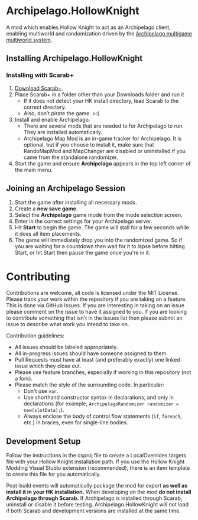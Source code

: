 # Archipelago.HollowKnight

A mod which enables Hollow Knight to act as an Archipelago client, enabling multiworld and randomization driven by the [Archipelago multigame multiworld system](https://archipelago.gg).

## Installing Archipelago.HollowKnight
### Installing with Scarab+
1. [Download Scarab+](https://themulhima.github.io/Scarab?download).
2. Place Scarab+ in a folder other than your Downloads folder and run it
    * If it does not detect your HK install directory, lead Scarab to the correct directory.
    * Also, don’t pirate the game. >:(
3. Install and enable Archipelago.
    * There are several mods that are needed to for Archipelago to run. They are installed automatically.
    * Archipelago Map Mod is an in-game tracker for Archipelago. It is optional, but if you choose to install it, make sure that RandoMapMod and MapChanger are disabled or uninstalled if you came from the standalone randomizer.
4. Start the game and ensure **Archipelago** appears in the top left corner of the main menu.

## Joining an Archipelago Session
1. Start the game after installing all necessary mods.
2. Create a **new save game.**
3. Select the **Archipelago** game mode from the mode selection screen.
4. Enter in the correct settings for your Archipelago server.
5. Hit **Start** to begin the game. The game will stall for a few seconds while it does all item placements.
6. The game will immediately drop you into the randomized game. So if you are waiting for a countdown then wait for it to lapse before hitting Start, or hit Start then pause the game once you're in it.

# Contributing
Contributions are welcome, all code is licensed under the MIT License. Please track your work within the repository if you are taking on a feature. This is done via GitHub Issues. If you are interesting in taking on an issue please comment on the issue to have it assigned to you. If you are looking to contribute something that isn't in the issues list then please submit an issue to describe what work you intend to take on.

Contribution guidelines:
* All issues should be labeled appropriately.
* All in-progress issues should have someone assigned to them.
* Pull Requests must have at least (and preferably exactly) one linked issue which they close out.
* Please use feature branches, especially if working in this repository (not a fork).
* Please match the style of the surrounding code. In particular:
    * Don't use `var`.
    * Use shorthand constructor syntax in declarations, and only in declarations (for example, `ArchipelagoRandomizer randomizer = new(slotData);`).
    * Always enclose the body of control flow statements (`if`, `foreach`, etc.) in braces, even for single-line bodies.

## Development Setup
Follow the instructions in the csproj file to create a LocalOverrides.targets file with your Hollow Knight installation path. If you use the Hollow Knight Modding Visual Studio extension (recommended), there is an item template to create this file for you automatically.

Post-build events will automatically package the mod for export **as well as install it in your HK installation.** When developing on the mod **do not install Archipelago through Scarab.** If Archipelago is installed through Scarab, uninstall or disable it before testing. Archipelago.HollowKnight will not load if both Scarab and development versions are installed at the same time.

